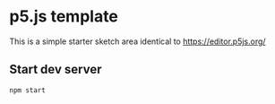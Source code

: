 # p5.js template

This is a simple starter sketch area identical to https://editor.p5js.org/

## Start dev server

```
npm start
```
